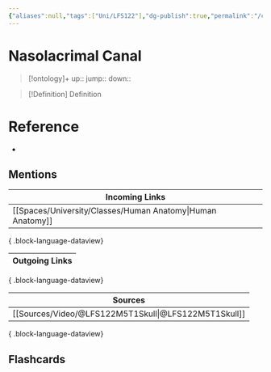```yaml
---
{"aliases":null,"tags":["Uni/LFS122"],"dg-publish":true,"permalink":"/cards/nasolacrimal-canal/","dgPassFrontmatter":true}
---
```


# Nasolacrimal Canal

> [!ontology]+
> up:: 
> jump:: 
> down:: 

> [!Definition] Definition
> 

# Reference
- 

## Mentions
| Incoming Links                                                |
| ------------------------------------------------------------- |
| [[Spaces/University/Classes/Human Anatomy\|Human Anatomy]] |

{ .block-language-dataview}

| Outgoing Links |
| -------------- |

{ .block-language-dataview}

| Sources                                                 |
| ------------------------------------------------------- |
| [[Sources/Video/@LFS122M5T1Skull\|@LFS122M5T1Skull]] |

{ .block-language-dataview}

## Flashcards 
